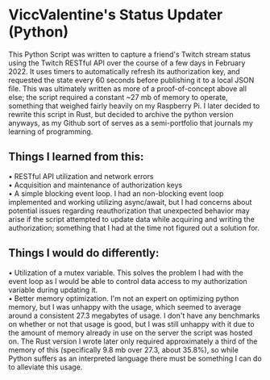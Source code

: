 # ViccValentine's Status Updater (Python)
This Python Script was written to capture a friend's Twitch stream status using the Twitch RESTful API over the course of a few days in February 2022. It uses timers to automatically refresh its authorization key, and requested the state every 60 seconds before publishing it to a local JSON file. This was ultimately written as more of a proof-of-concept above all else; the script required a constant ~27 mb of memory to operate, something that weighed fairly heavily on my Raspberry Pi. I later decided to rewrite this script in Rust, but decided to archive the python version anyways, as my Github sort of serves as a semi-portfolio that journals my learning of programming.

## Things I learned from this:
• RESTful API utilization and network errors  
• Acquisition and maintenance of authorization keys  
• A simple blocking event loop. I had an non-blocking event loop implemented and working utilizing async/await, but I had concerns about potential issues regarding reauthorization that unexpected behavior may arise if the script attempted to update data while acquiring and writing the authorization; something that I had at the time not figured out a solution for.

## Things I would do differently:
• Utilization of a mutex variable. This solves the problem I had with the event loop as I would be able to control data access to my authorization variable during updating it.  
• Better memory optimization. I'm not an expert on optimizing python memory, but I was unhappy with the usage, which seemed to average around a consistent 27.3 megabytes of usage. I don't have any benchmarks on whether or not that usage is good, but I was still unhappy with it due to the amount of memory already in use on the server the script was hosted on. The Rust version I wrote later only required approximately a third of the memory of this (specifically 9.8 mb over 27.3, about 35.8%), so while Python suffers as an interpreted language there must be something I can do to alleviate this usage.  
